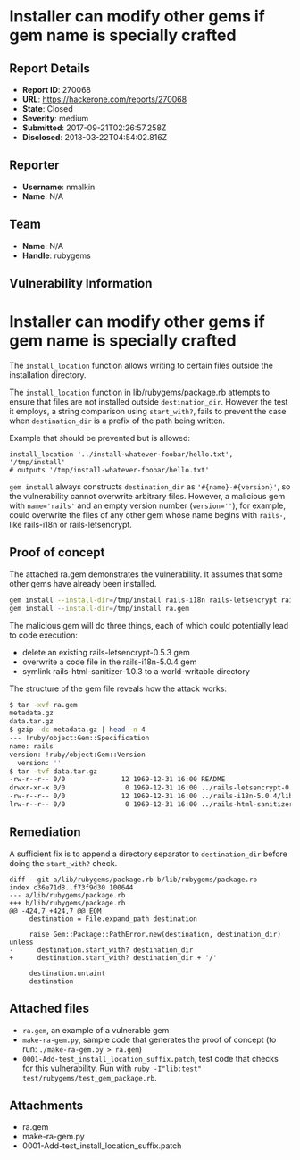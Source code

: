 # Installer can modify other gems if gem name is specially crafted

## Report Details
- **Report ID**: 270068
- **URL**: https://hackerone.com/reports/270068
- **State**: Closed
- **Severity**: medium
- **Submitted**: 2017-09-21T02:26:57.258Z
- **Disclosed**: 2018-03-22T04:54:02.816Z

## Reporter
- **Username**: nmalkin
- **Name**: N/A

## Team
- **Name**: N/A
- **Handle**: rubygems

## Vulnerability Information
# Installer can modify other gems if gem name is specially crafted

The `install_location` function allows writing to certain files outside the installation directory.

The `install_location` function in lib/rubygems/package.rb attempts to ensure that files are not installed outside `destination_dir`.  However the test it employs, a string comparison using `start_with?`, fails to prevent the case when `destination_dir` is a prefix of the path being written.

Example that should be prevented but is allowed:
```
install_location '../install-whatever-foobar/hello.txt', '/tmp/install'
# outputs '/tmp/install-whatever-foobar/hello.txt'
```

`gem install` always constructs `destination_dir` as `'#{name}-#{version}'`, so the vulnerability cannot overwrite arbitrary files.  However, a malicious gem with `name='rails'` and an empty version number (`version=''`), for example, could overwrite the files of any other gem whose name begins with `rails-`, like rails-i18n or rails-letsencrypt.

## Proof of concept

The attached ra.gem demonstrates the vulnerability. It assumes that some other gems have already been installed.

```bash
gem install --install-dir=/tmp/install rails-i18n rails-letsencrypt rails-html-sanitizer
gem install --install-dir=/tmp/install ra.gem
```

The malicious gem will do three things, each of which could potentially lead to code execution:

- delete an existing rails-letsencrypt-0.5.3 gem
- overwrite a code file in the rails-i18n-5.0.4 gem
- symlink rails-html-sanitizer-1.0.3 to a world-writable directory

The structure of the gem file reveals how the attack works:

```sh
$ tar -xvf ra.gem
metadata.gz
data.tar.gz
$ gzip -dc metadata.gz | head -n 4
--- !ruby/object:Gem::Specification
name: rails
version: !ruby/object:Gem::Version
  version: ''
$ tar -tvf data.tar.gz
-rw-r--r-- 0/0              12 1969-12-31 16:00 README
drwxr-xr-x 0/0               0 1969-12-31 16:00 ../rails-letsencrypt-0.5.3/
-rw-r--r-- 0/0              12 1969-12-31 16:00 ../rails-i18n-5.0.4/lib/rails_i18n.rb
lrw-r--r-- 0/0               0 1969-12-31 16:00 ../rails-html-sanitizer-1.0.3 -> /tmp/attacker-controlled
```

## Remediation

A sufficient fix is to append a directory separator to `destination_dir` before doing the `start_with?` check.

```
diff --git a/lib/rubygems/package.rb b/lib/rubygems/package.rb
index c36e71d8..f73f9d30 100644
--- a/lib/rubygems/package.rb
+++ b/lib/rubygems/package.rb
@@ -424,7 +424,7 @@ EOM
     destination = File.expand_path destination

     raise Gem::Package::PathError.new(destination, destination_dir) unless
-      destination.start_with? destination_dir
+      destination.start_with? destination_dir + '/'

     destination.untaint
     destination
```

## Attached files

- `ra.gem`, an example of a vulnerable gem
- `make-ra-gem.py`, sample code that generates the proof of concept (to run: `./make-ra-gem.py > ra.gem`)
- `0001-Add-test_install_location_suffix.patch`, test code that checks for this vulnerability. Run with `ruby -I"lib:test" test/rubygems/test_gem_package.rb`.


## Attachments
- ra.gem
- make-ra-gem.py
- 0001-Add-test_install_location_suffix.patch
